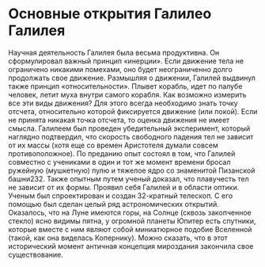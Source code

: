# Основные открытия Галилео Галилея
Научная деятельность Галилея была весьма продуктивна. Он
сформулировал важный принцип «инерции». Если движение тела не
ограничено никакими помехами, оно будет неограниченно долго продолжать свое движение.
Размышляя о движении, Галилей выдвинул также принцип «относительности». Плывет корабль, идет по палубе человек, летит муха
внутри самого корабля. Как возможно измерить все эти виды движения? Для этого всегда необходимо знать точку отсчета, относительно
которой фиксируется движение (или покой). Если не принята никакая
точка отсчета, то оценка движения не имеет смысла.
Галилеем был проведен убедительный эксперимент, который наглядно подтвердил, что скорость свободного падения тел не зависит
от их массы (хотя еще со времен Аристотеля думали совсем противоположное). По преданию опыт состоял в том, что Галилей совместно
с учениками в один и тот же момент времени бросал ружейную (мушкетную) пулю и тяжелое ядро со знаменитой Пизанской башни232.
Также опытным путем ученый доказал, что плавучесть тел не зависит от их формы.
Проявил себя Галилей и в области оптики. Ученым был спроектирован и создан 32-кратный телескоп. С его помощью был сделан целый ряд астрономических открытий. Оказалось, что на Луне имеются
горы, на Солнце (сквозь закопченное стекло) ясно видимы пятна, у
огромной планеты Юпитер есть спутники, которые вместе с ним являют собой миниатюрное подобие Вселенной (такой, как она виделась Копернику). Можно сказать, что в этот исторический момент античная концепция мироздания закончила свое существование.
